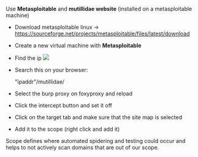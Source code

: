 Use **Metasploitable** and **mutillidae website** (installed on a metasploitable machine)

- Download metasploitable linux -> https://sourceforge.net/projects/metasploitable/files/latest/download

- Create a new virtual machine with **Metasploitable**
- Find the ip 
![](./img/metasploitable.png)

- Search this on your browser:

	"ipaddr"/mutillidae/

- Select the burp proxy on foxyproxy and reload
- Click the intercept button and set it off
- Click on the target tab and make sure that the site map is selected
- Add it to the scope (right click and add it)

Scope defines where automated spidering and testing could occur and helps to not actively scan domains that are out of our scope.